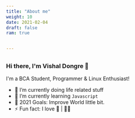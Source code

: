 ```yaml
---
title: "About me"
weight: 10
date: 2021-02-04
draft: false
ram: true


---
```


##

### Hi there, I'm Vishal Dongre 👋

I'm a BCA Student, Programmer & Linux Enthusiast!

- 🔭 I’m currently doing life related stuff
- 🌱 I’m currently learning `Javascript`
- 🥅 2021 Goals: Improve World little bit.
- ⚡ Fun fact: I love 🐶 | 👨‍💻

##
